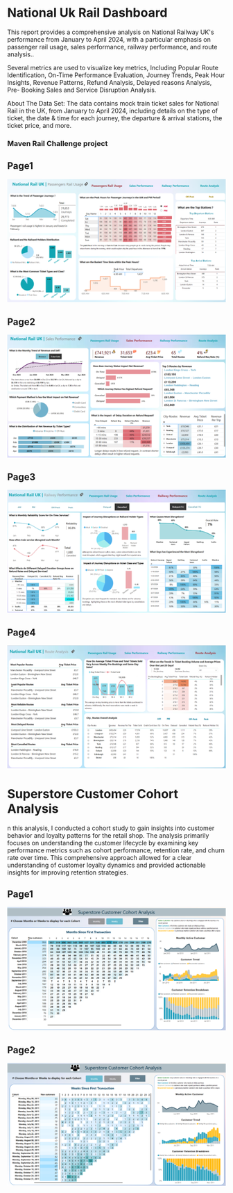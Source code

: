 # National Uk Rail Dashboard
This report provides a comprehensive analysis on National Railway UK's performance from January to April 2024, with a particular emphasis on passenger rail usage, sales performance, railway performance, and route analysis..

Several metrics are used to visualize key metrics, Including Popular Route Identification, On-Time Performance Evaluation, Journey Trends, Peak Hour Insights, Revenue Patterns, Refund Analysis, Delayed reasons Analysis, Pre- Booking Sales and Service Disruption Analysis.

About The Data Set:
The data contains mock train ticket sales for National Rail in the UK, from January to April 2024, including details on the type of ticket, the date & time for each journey, the departure & arrival stations, the ticket price, and more.
### Maven Rail Challenge project
## Page1
![p1](https://github.com/MAHFUZATUL-BUSHRA/Power-BI--Projects/blob/main/Railway.png)
## Page2
![p2](https://github.com/MAHFUZATUL-BUSHRA/Power-BI--Projects/blob/main/railway2.png)
## Page3
![p3](https://github.com/MAHFUZATUL-BUSHRA/Power-BI--Projects/blob/main/railway3.png)
## Page4
![p4](https://github.com/MAHFUZATUL-BUSHRA/Power-BI--Projects/blob/main/railway4.png)

# Superstore Customer Cohort Analysis
n this analysis, I conducted a cohort study to gain insights into customer behavior and loyalty patterns for the retail shop. The analysis primarily focuses on understanding the customer lifecycle by examining key performance metrics such as cohort performance, retention rate, and churn rate over time.
This comprehensive approach allowed for a clear understanding of customer loyalty dynamics and provided actionable insights for improving retention strategies.
## Page1
![p2](https://github.com/MAHFUZATUL-BUSHRA/Power-BI--Projects/blob/main/cohort1.png)
## Page2
![p3](https://github.com/MAHFUZATUL-BUSHRA/Power-BI--Projects/blob/main/cohort2.png)
